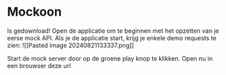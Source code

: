 # Mockoon
Is gedownload!
Open de applicatie om te beginnen met het opzetten van je eerse mock API.
Als je de applicatie start, krijg je enkele demo requests te zien:
![[Pasted image 20240821133337.png]]

Start de mock server door op de groene play knop te klikken. Open nu in een brouwser deze url